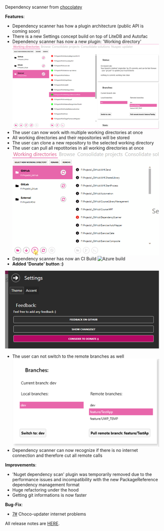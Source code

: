 ﻿Dependency scanner from [chocolatey](https://chocolatey.org/packages/dependency-scanner)

  **Features**:

- Dependency scanner has how a plugin architecture (public API is coming soon)
- There is a new Settings concept build on top of LiteDB and Autofac
- Dependency scanner has now a new plugin: 'Working directory'
![WorkingDirectory](https://raw.githubusercontent.com/MiroslavMikus/DependencyScanner/master/DependencyScanner.Standalone/res/pic/2019-03-11_2.png)
- The user can now work with multiple working directories at once
- All working directories and their repositories will be stored
- The user can clone a new repository to the selected working directory
- The user can pull all repotitories in all working directories at once
![WorkingDirectoryProgress](https://raw.githubusercontent.com/MiroslavMikus/DependencyScanner/master/DependencyScanner.Standalone/res/pic/2019-03-11_3.gif)
- Dependency scanner has now an CI Build ![Azure build](https://dev.azure.com/DependencyScanner/DependencyScanner/_apis/build/status/CI-Master)
- **Added 'Donate' button :)**

![DonateButton](https://raw.githubusercontent.com/MiroslavMikus/DependencyScanner/master/DependencyScanner.Standalone/res/pic/2019-03-11_4.png)
- The user can not switch to the remote branches as well
![RemoteBranches](https://raw.githubusercontent.com/MiroslavMikus/DependencyScanner/master/DependencyScanner.Standalone/res/pic/2019-03-11_1.png)
- Dependency scanner can now recognize if there is no internet connection and therefore cut all remote calls

**Improvements**:

- 'Nuget dependency scan' plugin was temporarily removed due to the performance issues and incompatibility with the new PackageReference dependency management format
- Huge refactoring under the hood
- Getting git informations is now faster

**Bug-Fix**:
- [7#](https://github.com/MiroslavMikus/DependencyScanner/issues/7) Choco-updater internet problems

All release notes are [HERE](https://github.com/MiroslavMikus/DependencyScanner/blob/master/DependencyScanner.Standalone/res/Changeset.md).